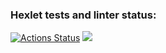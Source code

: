 ### Hexlet tests and linter status:
[![Actions Status](https://github.com/svast1/frontend-project-44/workflows/hexlet-check/badge.svg)](https://github.com/svast1/frontend-project-44/actions)
<a href="https://codeclimate.com/github/svast1/frontend-project-44/maintainability"><img src="https://api.codeclimate.com/v1/badges/ac8f3e91276b6ab89993/maintainability" /></a>
